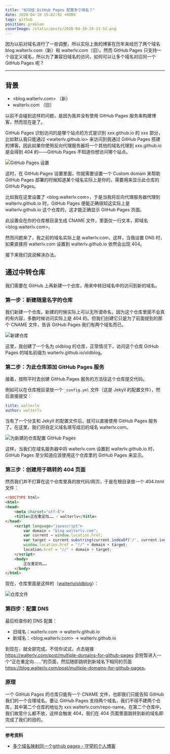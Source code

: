 ```yaml
---
title: "如何给 GitHub Pages 配置多个域名？"
date: 2020-04-10 15:02:52 +0800
tags: github
position: problem
coverImage: /static/posts/2020-04-10-10-31-52.png
---
```


因为以前对域名进行了一些调整，所以实际上我的博客在历年来经历了两个域名 blog.walterlv.com（新）和 walterlv.com（旧）。然而 GitHub Pages 只支持一个自定义域名，所以为了兼容旧域名的访问，如何可以让多个域名对应同一个 GitHub Pages 呢？

---

<div id="toc"></div>

## 背景

- <blog.walterlv.com> （新）
- walterlv.com （旧）

以前不会碰到这样的问题，是因为我并没有使用 GitHub Pages 服务来构建博客，然而现在是了。

GitHub Pages 识别访问的是哪个站点的方式是识别 xxx.github.io 的 xxx 部分，比如默认我只能通过 <walterlv.github.io> 来访问到我通过 GitHub Pages 搭建的博客。因此如果你使用反向代理服务器将一个其他的域名代理到 xxx.github.io 是会得到 404 的——GitHub Pages 不知道你想访问哪个站点。

![GitHub Pages 设置](/static/posts/2020-04-10-10-31-52.png)

这时，在 GitHub Pages 设置里面，你就需要设置一个 Custom domain 来帮助 GitHub Pages 部署的时候知道某个域名实际上是你的，需要用来显示此仓库的 GitHub Pages。

比如我在这里设置了 <blog.walterlv.com>，于是当我将反向代理服务器代理到 walterlv.github.io 时，GitHub Pages 便能正确得知这实际上是 walterlv.github.io 这个仓库的，这才能正确显示 GitHub Pages 页面。

此设置会在你的仓库根目录生成 CNAME 文件，里面仅一行文本，即域名 <blog.walterlv.com>。

然而问题来了，我之前的域名实际上是 walterlv.com，这样，当我设置 DNS 时，如果直接将 walterlv.com 设置到 walterlv.github.io 依然会出现 404。

接下来我们说说解决办法。

## 通过中转仓库

我们需要在 GitHub 上再新建一个仓库，用来中转旧域名中的访问到新的域名。

### 第一步：新建随意名字的仓库

我们新建一个仓库。新建的时候实际上可以无所谓命名，因为这个仓库里面不会真的有内容，多数时候访问实际上是 404 的。但我们创建它只是为了前面提到的那个 CNAME 文件，告诉 GitHub Pages 我们有两个域名而已。

![新建仓库](/static/posts/2020-04-10-14-32-47.png)

这里，我创建了一个名为 oldblog 的仓库，正常情况下，访问这个仓库 GitHub Pages 的域名前缀为 walterlv.github.io/oldblog。

### 第二步：为此仓库添加 GitHub Pages 服务

接着，按照平时去创建 GitHub Pages 服务的方法往这个仓库提交代码。

例如可以在仓库根目录放一个 `_config.yml` 文件（这是 Jekyll 的配置文件），然后直接提交：

```yaml
title: walterlv
author: walterlv
```

当有了一个分支和 Jekyll 的配置文件后，就可以直接使用 GitHub Pages 服务了。在这里，我们将自定义域名填写成旧的域名 walterlv.com。

![为新建的仓库配置 GitHub Pages](/static/posts/2020-04-10-14-42-36.png)

这样，当我们在域名服务器中将 walterlv.com 设置到 walterlv.github.io 时，GitHub Pages 至少知道应该使用这个仓库里的 GitHub Pages 来显示。

### 第三步：创建用于跳转的 404 页面

然而我们并不打算在这个仓库里真的放代码/网页，于是在根目录放一个 404.html 文件：

```html
<!DOCTYPE html>
<html>
<head>
    <meta charset="utf-8">
    <title>正在重定向…… - walterlv</title>
</head>
    <script language="javascript">
        var domain = "blog.walterlv.com";
        var current = window.location.href;
        var target = current.substring(current.indexOf('/', current.indexOf(':') + 3));
        window.location.href = "//" + domain + target;
        location.href = "//" + domain + target;
    </script>
    <body>
        正在重定向……
    </body>
</html>
```

现在，仓库里面是这样的（[walterlv/oldblog](https://github.com/walterlv/oldblog)）：

![仓库文件](/static/posts/2020-04-10-14-54-31.png)

### 第四步：配置 DNS

最后检查你的 DNS 配置：

- 旧域名：walterlv.com -> walterlv.github.io
- 新域名：<blog.walterlv.com> -> walterlv.github.io

到现在，就全部完成。不信你试试，点击链接 <https://walterlv.com/post/multiple-domains-for-github-pages> 会短暂进入一个“正在重定向……”的页面，然后随即跳转到新域名下相同的页面 <https://blog.walterlv.com/post/multiple-domains-for-github-pages>。

### 原理

一个 GitHub Pages 的仓库只能有一个 CNAME 文件，也即我们只能告知 GitHub 我们的一个合理域名。要让 GitHub Pages 支持两个域名，我们不得不建两个仓库，其中第二个仓库的地址为 xxx.walterlv.com/repo-name。在第二个仓库中，我们故意什么都不放，这样会触发 404，我们在 404 页面里面跳转到新的域名即完成了我们的目的。

---

**参考资料**

- [多个域名映射同一个github pages - 守望的个人博客](https://www.yanbinghu.com/2019/03/29/25951.html)

